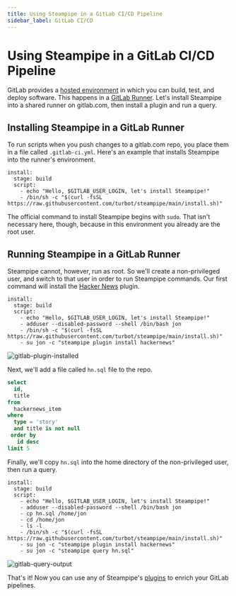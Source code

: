 ```yaml
---
title: Using Steampipe in a GitLab CI/CD Pipeline
sidebar_label: GitLab CI/CD
---
```


# Using Steampipe in a GitLab CI/CD Pipeline

GitLab provides a [hosted environment](https://docs.gitlab.com/ee/ci/) in which you can build, test, and deploy software. This happens in a [GitLab Runner](https://docs.gitlab.com/runner/). Let's install Steampipe into a shared runner on gitlab.com, then install a plugin and run a query.

## Installing Steampipe in a GitLab Runner

To run scripts when you push changes to a gitlab.com repo, you place them in a file called `.gitlab-ci.yml`. Here's an example that installs Steampipe into the runner's environment.

```
install:
  stage: build
  script:
    - echo "Hello, $GITLAB_USER_LOGIN, let's install Steampipe!"
    - /bin/sh -c "$(curl -fsSL https://raw.githubusercontent.com/turbot/steampipe/main/install.sh)"
```

The official command to install Steampipe begins with `sudo`. That isn't necessary here, though, because in this environment you already are the root user.

## Running Steampipe in a GitLab Runner

Steampipe cannot, however, run as root. So we'll create a non-privileged user, and switch to that user in order to run Steampipe commands. Our first command will install the [Hacker News](https://hub.steampipe.io/plugins/turbot/hackernews) plugin.

```
install:
  stage: build
  script:
    - echo "Hello, $GITLAB_USER_LOGIN, let's install Steampipe!"
    - adduser --disabled-password --shell /bin/bash jon
    - /bin/sh -c "$(curl -fsSL https://raw.githubusercontent.com/turbot/steampipe/main/install.sh)"
    - su jon -c "steampipe plugin install hackernews"
```

<div style={{"marginBottom":"2em","borderWidth":"thin", "borderStyle":"solid", "borderColor":"lightgray", "padding":"20px", "width":"90%"}}>
<img alt="gitlab-plugin-installed" src="/ci-cd-pipelines/gitlab-plugin-installed.jpg" />
</div>

Next, we'll add a file called `hn.sql` file to the repo.

```sql
select 
  id, 
  title
from 
  hackernews_item 
where 
  type = 'story'
  and title is not null
 order by 
   id desc
limit 5
```

Finally, we'll copy `hn.sql` into the home directory of the non-privileged user, then run a query.

```
install:
  stage: build
  script:
    - echo "Hello, $GITLAB_USER_LOGIN, let's install Steampipe!"
    - adduser --disabled-password --shell /bin/bash jon
    - cp hn.sql /home/jon
    - cd /home/jon
    - ls -l
    - /bin/sh -c "$(curl -fsSL https://raw.githubusercontent.com/turbot/steampipe/main/install.sh)"
    - su jon -c "steampipe plugin install hackernews"
    - su jon -c "steampipe query hn.sql"
```

<div style={{"marginBottom":"2em","borderWidth":"thin", "borderStyle":"solid", "borderColor":"lightgray", "padding":"20px", "width":"90%"}}>
<img alt="gitlab-query-output" src="/ci-cd-pipelines/gitlab-query-output.jpg" />
</div>

That's it! Now you can use any of Steampipe's [plugins](https://hub.steampipe.io/plugins) to enrich your GitLab pipelines.
